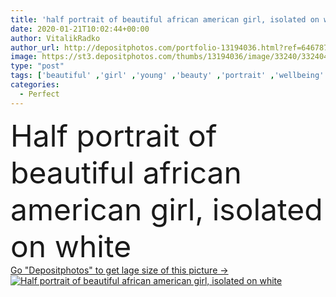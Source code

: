 ```yaml
---
title: 'half portrait of beautiful african american girl, isolated on white'
date: 2020-01-21T10:02:44+00:00
author: VitalikRadko
author_url: http://depositphotos.com/portfolio-13194036.html?ref=64678756
image: https://st3.depositphotos.com/thumbs/13194036/image/33240/332404188/api_thumb_450.jpg?forcejpeg=true
type: "post"
tags: ['beautiful' ,'girl' ,'young' ,'beauty' ,'portrait' ,'wellbeing' ,'face' ,'care' ,'brunette' ,'pretty' ,'woman' ,'makeup' ,'skincare' ,'purity' ,'curly' ,'half' ,'attractive' ,'wellness' ,'afro' ,'Isolated On White' ,'copy space' ,'one person' ,'black woman' ,'african american' ,'skin care' ,'clean skin' ,'perfect skin' ,'clean face' ,'cropped view' ]
categories: 
  - Perfect
---
```

<div aling="center">
            <font size="60"> Half portrait of beautiful african american girl, isolated on white</font>   
</div>
<div>
    <a href='https://depositphotos.com/332404188/stock-photo-half-portrait-beautiful-african-american.html?ref=64678756' target=_blank > Go "Depositphotos" to get lage size of this picture ->
        <img href='https://depositphotos.com/332404188/stock-photo-half-portrait-beautiful-african-american.html?ref=64678756' src='https://st3.depositphotos.com/13194036/33240/i/950/depositphotos_332404188-stock-photo-half-portrait-beautiful-african-american.jpg?forcejpeg=true' alt='Half portrait of beautiful african american girl, isolated on white' >
    </a>
</div>

